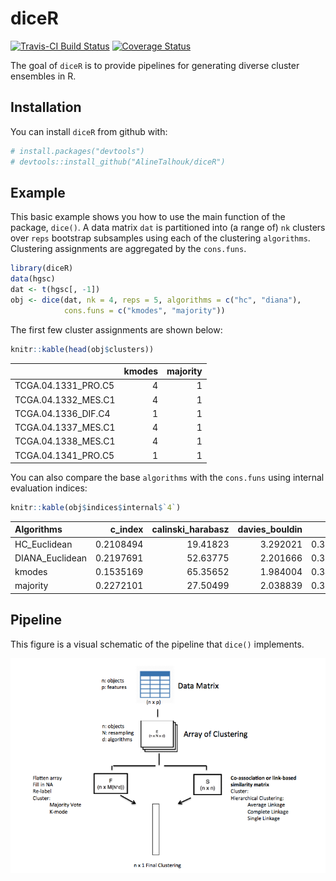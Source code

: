 
<!-- README.md is generated from README.Rmd. Please edit that file -->
diceR
=====

[![Travis-CI Build Status](https://travis-ci.com/AlineTalhouk/diceR.svg?token=R9saDTyWyg3zsFXfoa1H&branch=master)](https://travis-ci.com/AlineTalhouk/diceR) [![Coverage Status](https://codecov.io/gh/AlineTalhouk/diceR/branch/master/graph/badge.svg)](https://codecov.io/gh/AlineTalhouk/diceR?branch=master)

The goal of `diceR` is to provide pipelines for generating diverse cluster ensembles in R.

Installation
------------

You can install `diceR` from github with:

``` r
# install.packages("devtools")
# devtools::install_github("AlineTalhouk/diceR")
```

Example
-------

This basic example shows you how to use the main function of the package, `dice()`. A data matrix `dat` is partitioned into (a range of) `nk` clusters over `reps` bootstrap subsamples using each of the clustering `algorithms`. Clustering assignments are aggregated by the `cons.funs`.

``` r
library(diceR)
data(hgsc)
dat <- t(hgsc[, -1])
obj <- dice(dat, nk = 4, reps = 5, algorithms = c("hc", "diana"),
            cons.funs = c("kmodes", "majority"))
```

The first few cluster assignments are shown below:

``` r
knitr::kable(head(obj$clusters))
```

|                      |  kmodes|  majority|
|----------------------|-------:|---------:|
| TCGA.04.1331\_PRO.C5 |       4|         1|
| TCGA.04.1332\_MES.C1 |       4|         1|
| TCGA.04.1336\_DIF.C4 |       1|         1|
| TCGA.04.1337\_MES.C1 |       4|         1|
| TCGA.04.1338\_MES.C1 |       4|         1|
| TCGA.04.1341\_PRO.C5 |       1|         1|

You can also compare the base `algorithms` with the `cons.funs` using internal evaluation indices:

``` r
knitr::kable(obj$indices$internal$`4`)
```

| Algorithms       |   c\_index|  calinski\_harabasz|  davies\_bouldin|       dunn|  mcclain\_rao|        pbm|    sd\_dis|  ray\_turi|        tau|      gamma|    g\_plus|  Compactness|  Connectivity|
|:-----------------|----------:|-------------------:|----------------:|----------:|-------------:|----------:|----------:|----------:|----------:|----------:|----------:|------------:|-------------:|
| HC\_Euclidean    |  0.2108494|            19.41823|         3.292021|  0.3107600|     0.8077705|   20.76198|  0.1835442|   4.136054|  0.3829042|  0.6339045|  0.0667878|     23.84512|      90.57857|
| DIANA\_Euclidean |  0.2197691|            52.63775|         2.201666|  0.3314038|     0.8402420|   40.85617|  0.1382588|   1.625841|  0.3374781|  0.4982350|  0.1151047|     21.96780|     245.91349|
| kmodes           |  0.1535169|            65.35652|         1.984004|  0.3403104|     0.8019908|   42.90585|  0.1771115|   2.148789|  0.4044636|  0.6382378|  0.0726419|     21.39036|     269.61310|
| majority         |  0.2272101|            27.50499|         2.038839|  0.3096773|     0.8148563|  129.67108|  0.1138123|   1.060246|  0.3620268|  0.6068949|  0.0699412|     23.84113|      72.42857|

Pipeline
--------

This figure is a visual schematic of the pipeline that `dice()` implements.

![Caption for the picture.](inst/img/pipeline.png)
